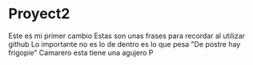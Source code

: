 # Proyect2

Este es mi primer cambio
Estas son unas frases para recordar al utilizar github
Lo importante no es lo de dentro es lo que pesa
"De postre hay frigopie"
Camarero esta tiene una agujero
P
